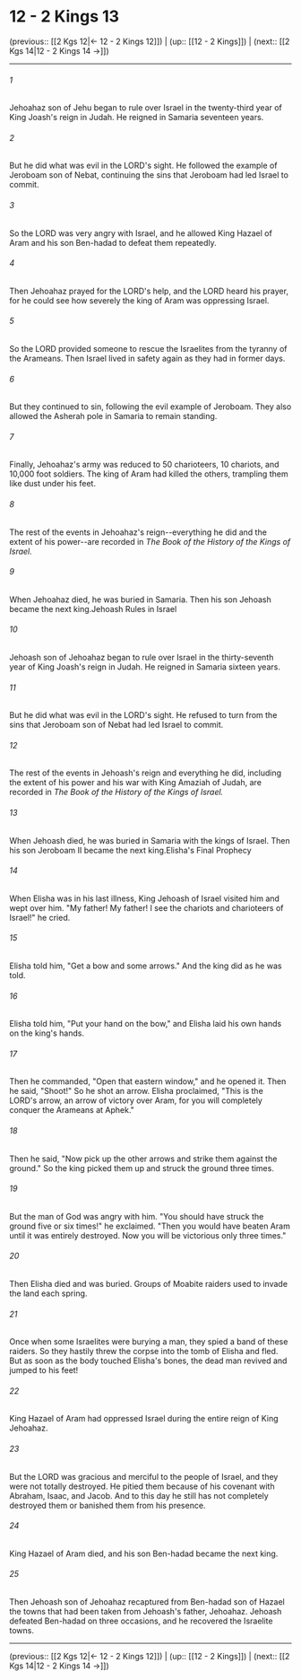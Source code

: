 # 12 - 2 Kings 13

(previous:: [[2 Kgs 12|← 12 - 2 Kings 12]]) | (up:: [[12 - 2 Kings]]) | (next:: [[2 Kgs 14|12 - 2 Kings 14 →]])

***


###### 1 
Jehoahaz son of Jehu began to rule over Israel in the twenty-third year of King Joash's reign in Judah. He reigned in Samaria seventeen years. 

###### 2 
But he did what was evil in the LORD's sight. He followed the example of Jeroboam son of Nebat, continuing the sins that Jeroboam had led Israel to commit. 

###### 3 
So the LORD was very angry with Israel, and he allowed King Hazael of Aram and his son Ben-hadad to defeat them repeatedly. 

###### 4 
Then Jehoahaz prayed for the LORD's help, and the LORD heard his prayer, for he could see how severely the king of Aram was oppressing Israel. 

###### 5 
So the LORD provided someone to rescue the Israelites from the tyranny of the Arameans. Then Israel lived in safety again as they had in former days. 

###### 6 
But they continued to sin, following the evil example of Jeroboam. They also allowed the Asherah pole in Samaria to remain standing. 

###### 7 
Finally, Jehoahaz's army was reduced to 50 charioteers, 10 chariots, and 10,000 foot soldiers. The king of Aram had killed the others, trampling them like dust under his feet. 

###### 8 
The rest of the events in Jehoahaz's reign--everything he did and the extent of his power--are recorded in _The Book of the History of the Kings of Israel._ 

###### 9 
When Jehoahaz died, he was buried in Samaria. Then his son Jehoash became the next king.Jehoash Rules in Israel 

###### 10 
Jehoash son of Jehoahaz began to rule over Israel in the thirty-seventh year of King Joash's reign in Judah. He reigned in Samaria sixteen years. 

###### 11 
But he did what was evil in the LORD's sight. He refused to turn from the sins that Jeroboam son of Nebat had led Israel to commit. 

###### 12 
The rest of the events in Jehoash's reign and everything he did, including the extent of his power and his war with King Amaziah of Judah, are recorded in _The Book of the History of the Kings of Israel._ 

###### 13 
When Jehoash died, he was buried in Samaria with the kings of Israel. Then his son Jeroboam II became the next king.Elisha's Final Prophecy 

###### 14 
When Elisha was in his last illness, King Jehoash of Israel visited him and wept over him. "My father! My father! I see the chariots and charioteers of Israel!" he cried. 

###### 15 
Elisha told him, "Get a bow and some arrows." And the king did as he was told. 

###### 16 
Elisha told him, "Put your hand on the bow," and Elisha laid his own hands on the king's hands. 

###### 17 
Then he commanded, "Open that eastern window," and he opened it. Then he said, "Shoot!" So he shot an arrow. Elisha proclaimed, "This is the LORD's arrow, an arrow of victory over Aram, for you will completely conquer the Arameans at Aphek." 

###### 18 
Then he said, "Now pick up the other arrows and strike them against the ground." So the king picked them up and struck the ground three times. 

###### 19 
But the man of God was angry with him. "You should have struck the ground five or six times!" he exclaimed. "Then you would have beaten Aram until it was entirely destroyed. Now you will be victorious only three times." 

###### 20 
Then Elisha died and was buried. Groups of Moabite raiders used to invade the land each spring. 

###### 21 
Once when some Israelites were burying a man, they spied a band of these raiders. So they hastily threw the corpse into the tomb of Elisha and fled. But as soon as the body touched Elisha's bones, the dead man revived and jumped to his feet! 

###### 22 
King Hazael of Aram had oppressed Israel during the entire reign of King Jehoahaz. 

###### 23 
But the LORD was gracious and merciful to the people of Israel, and they were not totally destroyed. He pitied them because of his covenant with Abraham, Isaac, and Jacob. And to this day he still has not completely destroyed them or banished them from his presence. 

###### 24 
King Hazael of Aram died, and his son Ben-hadad became the next king. 

###### 25 
Then Jehoash son of Jehoahaz recaptured from Ben-hadad son of Hazael the towns that had been taken from Jehoash's father, Jehoahaz. Jehoash defeated Ben-hadad on three occasions, and he recovered the Israelite towns.

***

(previous:: [[2 Kgs 12|← 12 - 2 Kings 12]]) | (up:: [[12 - 2 Kings]]) | (next:: [[2 Kgs 14|12 - 2 Kings 14 →]])
